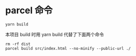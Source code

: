 # parcel 命令

```
yarn build
```

本项目 build 时用 yarn build 代替了下面两个命令

```
rm -rf dist
parcel build src/index.html --no-minify --public-url ./
```